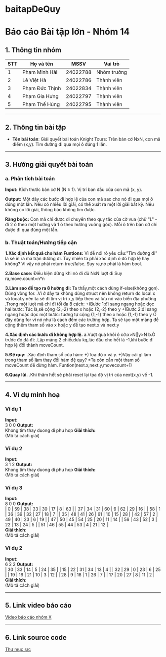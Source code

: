 # baitapDeQuy
# Báo cáo Bài tập lớn - Nhóm 14

## 1. Thông tin nhóm
| STT | Họ và tên | MSSV | Vai trò |
|---|---|---|---|
| 1 | Phạm Minh Hải | 24022788 | Nhóm trưởng |
| 2 | Lê Việt Hà | 24022786 | Thành viên |
| 3 | Phạm Đức Thịnh | 24022834 | Thành viên |
| 4 | Phạm Gia Hưng | 24022797| Thành viên |
| 5 | Phạm Thế Hùng | 24022795 | Thành viên |

---

## 2. Thông tin bài tập
- **Tên bài toán**: Giải quyết bài toán Knight Tours: Trên bàn cờ NxN, con mã điểm (x,y). Tìm đường đi qua mọi ô đúng 1 lần.
  

---

## 3. Hướng giải quyết bài toán
### a. Phân tích bài toán
**Input:**
Kích thước bàn cờ N (N ≥ 1).
Vị trí ban đầu của con mã (x, y).

**Output:**
Một dãy các bước đi hợp lệ của con mã sao cho nó đi qua mọi ô đúng một lần.
Nếu có nhiều lời giải, có thể xuất ra một lời giải bất kỳ. Nếu không có lời giải, thông báo không tìm được.

**Ràng buộc:**
Con mã chỉ được di chuyển theo quy tắc của cờ vua (chữ "L" - đi 2 ô theo một hướng và 1 ô theo hướng vuông góc).
Mỗi ô trên bàn cờ chỉ được đi qua đúng một lần.

### b. Thuật toán/Hướng tiếp cận

**1.Xác định kết quả cho hàm Funtions:**
Vì đề nói rõ yêu cầu:"Tìm đường đi" là sẽ in ra ma trận đường đi.
Tuy nhiên ta phải xác định ô đó hợp lệ hay không?
Vì vậy nó phải return true/false.
Suy ra,nó phải là hàm bool.

**2.Base case:**
Điều kiện dừng khi nó đi đủ NxN lượt đi
Suy ra,move.count=n*n

**3.Làm sao để tạo ra 8 hướng đi:**
Ta thấy,một cách dùng if-else(không gọn).
Dùng vòng for.
.Vì ở đây ta không dùng struct nên không return đc local.x và local.y nên ta sẽ đi tìm vị trí x,y tiếp theo và lưu nó vào biến địa phương.
.Trong một lượt mã chỉ đi tối đa 8 cách:
+)Bước 1:đi sang ngang hoặc dọc hai bước:
Tức là,sẽ cộng {2,-2} theo x hoặc {2,-2} theo y
+)Bước 2:đi sang ngang hoặc dọc một bước:
tương tự cộng {1,-1} theo x hoặc {1,-1) theo y
Ở đây dùng for vì nó như là cách đếm các trường hợp.
Ta sẽ tạo một mảng để cộng thêm tham số vào x hoặc y để tạo next.x và next.y

**4.Xác định các bước đi không hợp lệ.**
a.Vượt quá khỏi ô cờ:x>N||y>N
b.Ô trước đó đã đi:
.Lập mảng 2 chiều:lưu kq,lúc đầu cho hết là -1,khi bước đi hợp lệ đổi thành moveCount.

**5.Đệ quy:**
.Xác định tham số của hàm:
+)Toạ độ x và y.
+)Vậy cái gì làm trong tham số làm thay đổi hàm đệ quy?
*Ta còn cần một tham số moveCount để dừng hàm.
Funtion(next.x,next.y,movecount+1)

**6.Quay lùi.**
.Khi thăm hết sẽ phải reset lại tọa độ vị trí của next(x,y) về -1.

---

## 4. Ví dụ minh hoạ
### Ví dụ 1
**Input:**  
3 0 0 
**Output:**  
Khong tim thay duong di phu hop 
**Giải thích:**  
(Mô tả cách giải)

### Ví dụ 2
**Input:**  
3 1 2
**Output:**  
Khong tim thay duong di phu hop
**Giải thích:**  
(Mô tả cách giải)

### Ví dụ 3
**Input:**  
8 0 0 
**Output:**  
| 0 | 59 | 38 | 33 | 30 | 17 | 8 | 63 |
| 37 | 34 | 31 | 60 | 9 | 62 | 29 | 16 |
| 58 | 1 | 36 | 39 | 32 | 27 | 18 | 7 |
| 35 | 48 | 41 | 26 | 61 | 10 | 15 | 28 |
| 42 | 57 | 2 | 49 | 40 | 23 | 6 | 19 |
| 47 | 50 | 45 | 54 | 25 | 20 | 11 | 14 |
| 56 | 43 | 52 | 3 | 22 | 13 | 24 | 5 |
| 51 | 46 | 55 | 44 | 53 | 4 | 21 | 12 |  
**Giải thích:**  
(Mô tả cách giải)

### Ví dụ 2
**Input:**  
6 2 2
**Output:**  
| 30 | 33 | 14 | 5 | 24 | 35 |
| 15 | 22 | 31 | 34 | 13 | 4 |
| 32 | 29 | 0 | 23 | 6 | 25 |
| 19 | 16 | 21 | 10 | 3 | 12 |
| 28 | 9 | 18 | 1 | 26 | 7 |
| 17 | 20 | 27 | 8 | 11 | 2 |
**Giải thích:**  
(Mô tả cách giải)

---

## 5. Link video báo cáo
[Video báo cáo nhóm X](#)

---

## 6. Link source code
[Thư mục src](./src)
